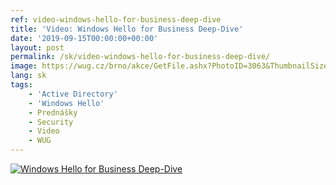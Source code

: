 ```yaml
---
ref: video-windows-hello-for-business-deep-dive
title: 'Video: Windows Hello for Business Deep-Dive'
date: '2019-09-15T00:00:00+00:00'
layout: post
permalink: /sk/video-windows-hello-for-business-deep-dive/
image: https://wug.cz/brno/akce/GetFile.ashx?PhotoID=3063&ThumbnailSizeName=detail
lang: sk
tags:
    - 'Active Directory'
    - 'Windows Hello'
    - Prednášky
    - Security
    - Video
    - WUG
---
```


<!--more-->

[![Windows Hello for Business Deep-Dive](https://wug.cz/brno/akce/GetFile.ashx?PhotoID=3063&ThumbnailSizeName=detail)](https://wug.cz/zaznamy/574-WUG-Days-2019-Windows-Hello-for-Business-Deep-Dive)
